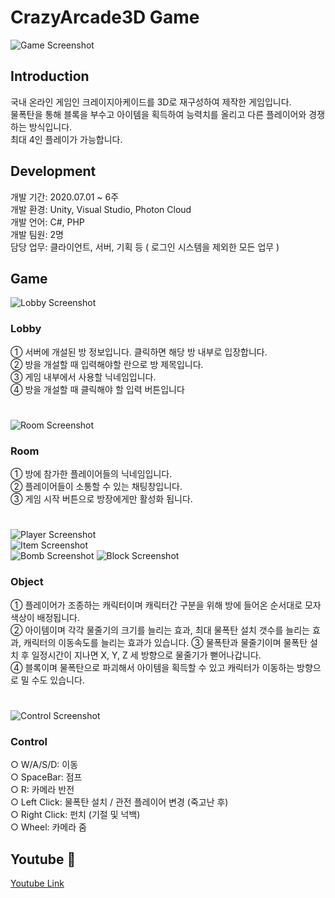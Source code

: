 # CrazyArcade3D Game

![Game Screenshot](https://jtj8412.github.io/resources/imgs/CrazyArcade3D/Main.png)

## Introduction

국내 온라인 게임인 크레이지아케이드를 3D로 재구성하여 제작한 게임입니다.  
물폭탄을 통해 블록을 부수고 아이템을 획득하여 능력치를 올리고 다른 플레이어와 경쟁하는 방식입니다.  
최대 4인 플레이가 가능합니다.

## Development

개발 기간: 2020.07.01 ~ 6주  
개발 환경: Unity, Visual Studio, Photon Cloud  
개발 언어: C#, PHP  
개발 팀원: 2명  
담당 업무: 클라이언트, 서버, 기획 등 ( 로그인 시스템을 제외한 모든 업무 )

## Game

![Lobby Screenshot](https://jtj8412.github.io/resources/imgs/CrazyArcade3D/Lobby.png)  
### Lobby
① 서버에 개설된 방 정보입니다. 클릭하면 해당 방 내부로 입장합니다.  
② 방을 개설할 때 입력해야할 란으로 방 제목입니다.  
③ 게임 내부에서 사용할 닉네임입니다.  
④ 방을 개설할 때 클릭해야 할 입력 버튼입니다
#     

![Room Screenshot](https://jtj8412.github.io/resources/imgs/CrazyArcade3D/Room.png)
### Room  
① 방에 참가한 플레이어들의 닉네임입니다.  
② 플레이어들이 소통할 수 있는 채팅창입니다.  
③ 게임 시작 버튼으로 방장에게만 활성화 됩니다.  
#  

![Player Screenshot](https://jtj8412.github.io/resources/imgs/CrazyArcade3D/Player.png)  
![Item Screenshot](https://jtj8412.github.io/resources/imgs/CrazyArcade3D/Item.png)  
![Bomb Screenshot](https://jtj8412.github.io/resources/imgs/CrazyArcade3D/Bomb.png)
![Block Screenshot](https://jtj8412.github.io/resources/imgs/CrazyArcade3D/Block.png)  
### Object
① 플레이어가 조종하는 캐릭터이며 캐릭터간 구분을 위해 방에 들어온 순서대로 모자 색상이 배정됩니다.  
② 아이템이며 각각 물줄기의 크기를 늘리는 효과, 최대 물폭탄 설치 갯수를 늘리는 효과, 캐릭터의 이동속도를 늘리는 효과가 있습니다.
③ 물폭탄과 물줄기이며 물폭탄 설치 후 일정시간이 지나면 X, Y, Z 세 방향으로 물줄기가 뻗어나갑니다.  
④ 블록이며 물폭탄으로 파괴해서 아이템을 획득할 수 있고 캐릭터가 이동하는 방향으로 밀 수도 있습니다.
#  

![Control Screenshot](https://jtj8412.github.io/resources/imgs/CrazyArcade3D/Control.png)  
### Control
○ W/A/S/D:      이동  
○ SpaceBar:     점프  
○ R:            카메라 반전  
○ Left Click:   물폭탄 설치 / 관전 플레이어 변경 (죽고난 후)  
○ Right Click:  펀치 (기절 및 넉백)  
○ Wheel:        카메라 줌

## Youtube :movie_camera:
	
[Youtube Link](https://www.youtube.com/watch?v=eE21LewPsCs)
